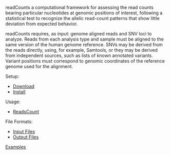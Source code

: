 
readCounts a computational framework for assessing the read counts bearing
particular nucleotides at genomic positions of interest, following a statistical
test to recognize the allelic read-count patterns that show little deviation
from expected behavior.

readCounts requires, as input: genome aligned reads and SNV loci to analyze. Reads from each analysis type and sample must be aligned to the same version of the human genome reference. SNVs may be derived from the reads directly, using, for example, Samtools, or they may be derived from independent sources, such as lists of known annotated variants. Variant positions must correspond to genomic coordinates of the reference genome used for the alignment.

Setup:
* [Download](https://github.com/HorvathLab/NGS/releases/)
* [Install](docs/Installation.md)

Usage:
* [ReadsCount](docs/Usage.md)

File Formats:
* [Input Files](docs/InputFiles.md)
* [Output Files](docs/OutputFiles.md)

[Examples](docs/Examples.md)
